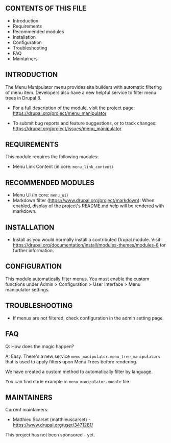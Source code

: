CONTENTS OF THIS FILE
---------------------
   
 * Introduction
 * Requirements
 * Recommended modules
 * Installation
 * Configuration
 * Troubleshooting
 * FAQ
 * Maintainers


INTRODUCTION
------------

The Menu Manipulator menu provides site builders with automatic
filtering of menu item. Developers also have a new helpful service
to filter menu trees in Drupal 8.

 * For a full description of the module, visit the project page:
   https://drupal.org/project/menu_manipulator

 * To submit bug reports and feature suggestions, or to track changes:
   https://drupal.org/project/issues/menu_manipulator


REQUIREMENTS
------------

This module requires the following modules:

 * Menu Link Content (in core: `menu_link_content`)

RECOMMENDED MODULES
-------------------

 * Menu UI (in core: `menu_ui`)
 * Markdown filter (https://www.drupal.org/project/markdown):
   When enabled, display of the project's README.md help will be rendered
   with markdown.


INSTALLATION
------------
 
 * Install as you would normally install a contributed Drupal module. Visit:
   https://drupal.org/documentation/install/modules-themes/modules-8
   for further information.


CONFIGURATION
-------------

This module automatically filter menus. You must enable the custom functions
under Admin > Configuration > User Interface > Menu manipulator settings.


TROUBLESHOOTING
---------------

 * If menus are not filtered, check configuration in the admin setting page.

FAQ
---

Q: How does the magic happen?

A: Easy. There's a new service `menu_manipulator.menu_tree_manipulators`
  that is used to apply filters upon Menu Trees before rendering.

  We have created a custom method to automatically filter by language.
  
  You can find code example in `menu_manipulator.module` file.


MAINTAINERS
-----------

Current maintainers:
 * Matthieu Scarset (matthieuscarset) - https://www.drupal.org/user/3471281/

This project has not been sponsored - yet.
